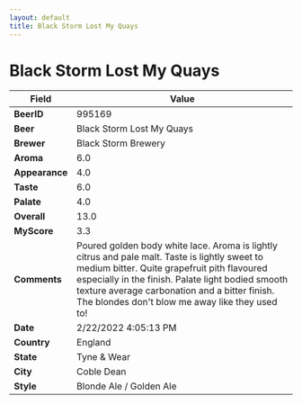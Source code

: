```yaml
---
layout: default
title: Black Storm Lost My Quays
---
```


# Black Storm Lost My Quays

| Field         | Value     |
|---------------|-----------|
| **BeerID** | 995169 |
| **Beer** | Black Storm Lost My Quays |
| **Brewer** | Black Storm Brewery |
| **Aroma** | 6.0 |
| **Appearance** | 4.0 |
| **Taste** | 6.0 |
| **Palate** | 4.0 |
| **Overall** | 13.0 |
| **MyScore** | 3.3 |
| **Comments** | Poured golden body white lace. Aroma is lightly citrus and pale malt. Taste is lightly sweet to medium bitter. Quite grapefruit pith flavoured especially in the finish. Palate light bodied smooth texture average carbonation and a bitter finish. The blondes don't blow me away like they used to! |
| **Date** | 2/22/2022 4:05:13 PM |
| **Country** | England |
| **State** | Tyne &amp; Wear |
| **City** | Coble Dean |
| **Style** | Blonde Ale / Golden Ale |
